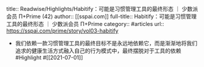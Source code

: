title:: Readwise/Highlights/Habitify：可能是习惯管理工具的最终形态 ｜ 少数派会员  Π+Prime (42)
author:: [[sspai.com]]
full-title:: Habitify：可能是习惯管理工具的最终形态 ｜ 少数派会员  Π+Prime
category:: #articles
url:: https://sspai.com/prime/story/vol03-habitify

- 我们依赖一款习惯管理工具的最终目标不是永远地依赖它，而是渐渐地将我们追求的健康生活方式融入自己的行为模式中，最终摆脱对于工具的依赖 #Highlight #[[2021-07-01]]